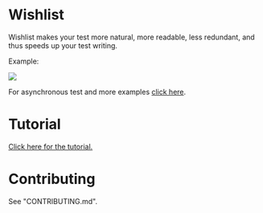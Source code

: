 # Wishlist

Wishlist makes your test more natural, more readable, less redundant, and thus speeds up your test writing.

Example:

![](http://zizisoft.com/wishlist/demo.gif)

For asynchronous test and more examples [click here](http://zizisoft.com/wishlist/).

# Tutorial

[Click here for the tutorial.](http://zizisoft.com/wishlist/)

# Contributing

See "CONTRIBUTING.md".
